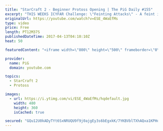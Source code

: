 ```yaml
---
title: "StarCraft 2 - Beginner Protoss Opening | The PiG Daily #155"
excerpt: "THIS WEEKS ICYFAR Challenge: \"Feinting Attacks\" - A feint is where you give the impression of attacking in one place where its fake or just a small distraction from the real thrust of your attack. Examples: Using empty drops or hallucinations to pull your opponent out of position!  Send submissions to"
originalUrl: https://youtube.com/watch?v=ESE_4WaEfMs
type: video
price: Free
length: PT12M37S
publishedDateTime: 2017-04-13T04:10:10Z
heat: 50

featuredContent: "<iframe width=\"800\" height=\"500\" frameborder=\"0\" src=\"https://www.youtube.com/embed/ESE_4WaEfMs\" allow=\"accelerometer; autoplay; encrypted-media; gyroscope; picture-in-picture\" allowfullscreen></iframe>"

provider:
  name: PiG
  domain: youtube.com

topics:
  - StarCraft 2
  - Protoss

images:
  - url: https://i.ytimg.com/vi/ESE_4WaEfMs/hqdefault.jpg
    width: 480
    height: 360
    isCached: true

secured: "GQu12U0kADyTYt6SxNRUQU9f9j0ajgEy3s6bEgxkK/7YKBVblTXhAQxa1KPHq1AJrrokUJNrok9lTOYA43l775ysKJ0mTzSK8Z/qdptCu5XbCS+Ez6tTa0CIkav+NzzVDItE5I9Evw293ri3gz7VpAlgvEDCqmaaap+Kju5zsFyYTxS3tbTiK236WrbOXYkAaqx5jtG98I48BEPqLLtVmx8MTUdDuznC0icK54vW4pwib3tqtuYfFZBewKAWc8n9GdTbvHkqQyWq9h96Dxw3U1NUdOSfxO4OD+vAAht3M1rWNLGIaFHdKDslUXG5hBEFQmaelBee9dFgz9eEOXPQx2L1u4BEUht1VkXKk49eLkvRGofmwQM3F6tyzXFX/8lMs0QAuQwNnrri2zf1zCIDWqRbylf7qIfYM5CwCBOEvXk=;pJ9iwJ4n2dWKGKmXO3gF1Q=="
---
```


